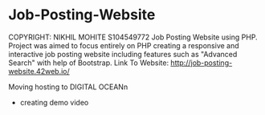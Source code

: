 # Job-Posting-Website
COPYRIGHT: NIKHIL MOHITE S104549772 
Job Posting Website using PHP. Project was aimed to focus entirely on PHP creating a responsive and interactive job posting website including features such as "Advanced Search" with help of Bootstrap.
Link To Website: 
http://job-posting-website.42web.io/

Moving hosting to DIGITAL OCEANn
- creating demo video 
